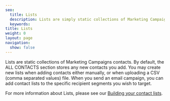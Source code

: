 ```yaml
---
seo:
  title: Lists
  description: Lists are simply static collections of Marketing Campaigns contacts.
  keywords: 
title: Lists
weight: 0
layout: page
navigation:
  show: false
---
```


Lists are static collections of Marketing Campaigns contacts. By default, the ALL CONTACTS section stores any new contacts you add. You may create new lists when adding contacts either manually, or when uploading a CSV (comma separated values) file. When you send an email campaign, you can add contact lists to the specific recipient segments you wish to target.

For more information about Lists, please see our [Building your contact lists]({{root_url}}/User_Guide/Marketing_Campaigns/Managing_Contacts/building_your_contact_list.html).
